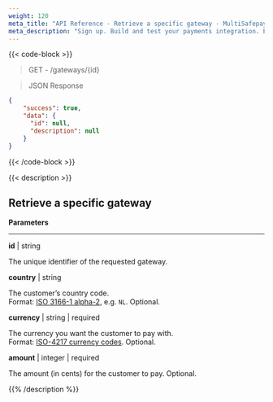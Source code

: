 ```yaml
---
weight: 120
meta_title: "API Reference - Retrieve a specific gateway - MultiSafepay Docs"
meta_description: "Sign up. Build and test your payments integration. Explore our products and services. Use our API Reference, SDKs, and wrappers. Get support."
---
```

{{< code-block >}}

> GET - /gateways/{id}

> JSON Response

```json
{
    "success": true,
    "data": {
      "id": null,
      "description": null
    }
}
```
{{< /code-block >}}

{{< description >}}
## Retrieve a specific gateway

**Parameters**

---

__id__ | string

The unique identifier of the requested gateway.

__country__ | string

The customer’s country code.  
Format: [ISO 3166-1 alpha-2](https://en.wikipedia.org/wiki/ISO_3166-1_alpha-2), e.g. `NL`. Optional.

__currency__ | string | required

The currency you want the customer to pay with.  
Format: [ISO-4217 currency codes](https://www.iso.org/iso-4217-currency-codes.html). Optional.

__amount__ | integer | required

The amount (in cents) for the customer to pay. Optional.


{{% /description %}}